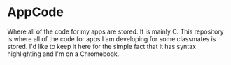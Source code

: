 # AppCode
Where all of the code for my apps are stored. It is mainly C.
This repository is where all of the code for apps I am developing for some classmates is stored. I'd like to keep it here for the
simple fact that it has syntax highlighting and I'm on a Chromebook.

